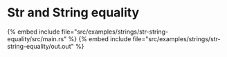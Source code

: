 # Str and String equality

{% embed include file="src/examples/strings/str-string-equality/src/main.rs" %}
{% embed include file="src/examples/strings/str-string-equality/out.out" %}


